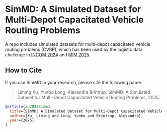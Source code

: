 # SimMD: A Simulated Dataset for Multi-Depot Capacitated Vehicle Routing Problems

A repo includes simulated datasets for multi-depot capacitated vehicle routing problems (CVRP), which has been used by the logistic data challenge in [INCOM 2024](https://www.incom2024.org/data-challenge/) and [MIM 2025](https://conferences.ifac-control.org/mim2025/data-challenge/). 

## How to Cite
If you use SimMD in your research, please cite the following paper:

> Liming Xu, Yunbo Long, Alexandra Brintrup. SimMD: A Simulated Dataset for Multi-Depot Capacitated Vehicle Routing Problems, 2025.

```bibtex
@article{xu2025simmd,
  title={SimMD: A Simulated Dataset for Multi-Depot Capacitated Vehicle Routing Problems},
  author={Xu, Liming and Long, Yunbo and Brintrup, Alexandra},
  year={2025}
}


